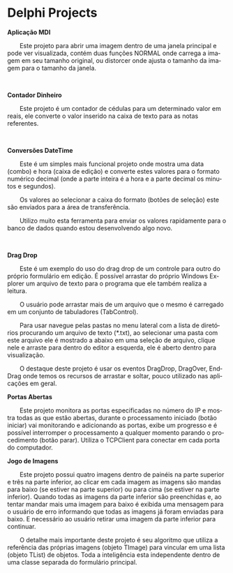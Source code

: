 # Delphi Projects

<body lang=PT-BR link="#0563C1" vlink="#954F72">

<div class=WordSection1>

<p class=MsoTitle><b>Aplicação MDI</b></p>

<p class=MsoNormal style='text-indent:21.3pt'>Este projeto para abrir uma
imagem dentro de uma janela principal e pode ver visualizada, contém duas
funções NORMAL onde carrega a imagem em seu tamanho original, ou distorcer onde
ajusta o tamanho da imagem para o tamanho da janela.</p>

<p class=MsoNormal>&nbsp;</p>

<p class=MsoTitle><b>Contador Dinheiro</b></p>

<p class=MsoNormal style='text-indent:21.3pt'>Este projeto é um contador de cédulas
para um determinado valor em reais, ele converte o valor inserido na caixa de texto
para as notas referentes.</p>

<p class=MsoNormal>&nbsp;</p>

<p class=MsoTitle><b>Conversões DateTime</b></p>

<p class=MsoNormal style='text-indent:21.3pt'>Este é um simples mais funcional
projeto onde mostra uma data (combo) e hora (caixa de edição) e converte estes
valores para o formato numérico decimal (onde a parte inteira é a hora e a
parte decimal os minutos e segundos). </p>

<p class=MsoNormal style='text-indent:21.3pt'>Os valores ao selecionar a caixa
do formato (botões de seleção) este são enviados para a área de transferência.</p>

<p class=MsoNormal style='text-indent:21.3pt'>Utilizo muito esta ferramenta
para enviar os valores rapidamente para o banco de dados quando estou
desenvolvendo algo novo.</p>

<p class=MsoNormal>&nbsp;</p>

<p class=MsoTitle><b>Drag Drop</b></p>

<p class=MsoNormal style='text-indent:21.3pt'>Este é um exemplo do uso do drag
drop de um controle para outro do próprio formulário em edição. É possível
arrastar do próprio Windows Explorer um arquivo de texto para o programa que
ele também realiza a leitura.</p>

<p class=MsoNormal style='text-indent:21.3pt'>O usuário pode arrastar mais de
um arquivo que o mesmo é carregado em um conjunto de tabuladores (TabControl).</p>

<p class=MsoNormal style='text-indent:21.3pt'>Para usar navegue pelas pastas no
menu lateral com a lista de diretórios procurando um arquivo de texto (*.txt),
ao selecionar uma pasta com este arquivo ele é mostrado a abaixo em uma seleção
de arquivo, clique nele e arraste para dentro do editor a esquerda, ele é
aberto dentro para visualização. </p>

<p class=MsoNormal style='text-indent:21.3pt'>O destaque deste projeto é usar
os eventos DragDrop, DragOver, EndDrag onde temos os recursos de arrastar e
soltar, pouco utilizado nas aplicações em geral.</p>

<p class=MsoTitle><b>Portas Abertas</b></p>

<p class=MsoNormal style='text-indent:21.3pt'>Este projeto monitora as portas
especificadas no número do IP e mostra todas as que estão abertas, durante o
processamento iniciado (botão iniciar) vai monitorando e adicionando as portas,
exibe um progresso e é possível interromper o processamento a qualquer momento
parando o procedimento (botão parar). Utiliza o TCPClient para conectar em cada
porta do computador.</p>

<p class=MsoTitle><b>Jogo de Imagens</b></p>

<p class=MsoNormal style='text-indent:21.3pt'>Este projeto possui quatro
imagens dentro de painéis na parte superior e três na parte inferior, ao clicar
em cada imagem as imagens são mandas para baixo (se estiver na parte superior)
ou para cima (se estiver na parte inferior). Quando todas as imagens da parte inferior
são preenchidas e, ao tentar mandar mais uma imagem para baixo é exibida uma
mensagem para o usuário de erro informando que todas as imagens já foram
enviadas para baixo. E necessário ao usuário retirar uma imagem da parte
inferior para continuar.</p>

<p class=MsoNormal style='text-indent:21.3pt'>O detalhe mais importante deste
projeto é seu algoritmo que utiliza a referência das próprias imagens (objeto
TImage) para vincular em uma lista (objeto TList) de objetos. Toda a
inteligência esta independente dentro de uma classe separada do formulário
principal.</p>

<p class=MsoNormal>&nbsp;</p>

<p class=MsoNormal>&nbsp;</p>

<p class=MsoNormal>&nbsp;</p>


</div>

</body>

</html>
